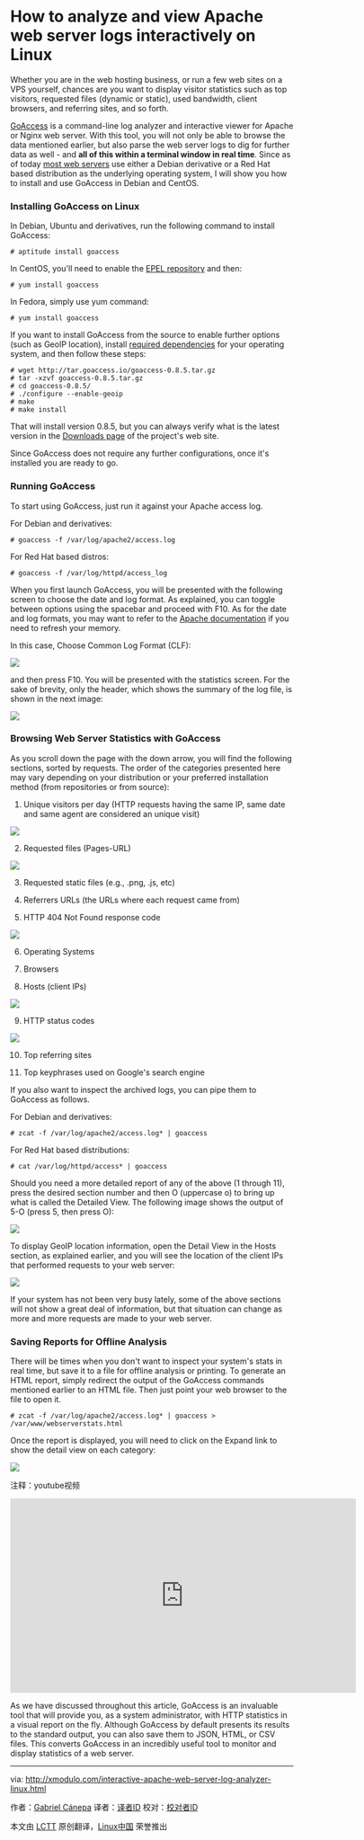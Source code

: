 How to analyze and view Apache web server logs interactively on Linux
================================================================================
Whether you are in the web hosting business, or run a few web sites on a VPS yourself, chances are you want to display visitor statistics such as top visitors, requested files (dynamic or static), used bandwidth, client browsers, and referring sites, and so forth.

[GoAccess][1] is a command-line log analyzer and interactive viewer for Apache or Nginx web server. With this tool, you will not only be able to browse the data mentioned earlier, but also parse the web server logs to dig for further data as well - and **all of this within a terminal window in real time**. Since as of today [most web servers][2] use either a Debian derivative or a Red Hat based distribution as the underlying operating system, I will show you how to install and use GoAccess in Debian and CentOS. 

### Installing GoAccess on Linux ###

In Debian, Ubuntu and derivatives, run the following command to install GoAccess:

    # aptitude install goaccess 

In CentOS, you'll need to enable the [EPEL repository][3] and then:

    # yum install goaccess

In Fedora, simply use yum command:

    # yum install goaccess 

If you want to install GoAccess from the source to enable further options (such as GeoIP location), install [required dependencies][4] for your operating system, and then follow these steps:

    # wget http://tar.goaccess.io/goaccess-0.8.5.tar.gz
    # tar -xzvf goaccess-0.8.5.tar.gz
    # cd goaccess-0.8.5/
    # ./configure --enable-geoip
    # make
    # make install 

That will install version 0.8.5, but you can always verify what is the latest version in the [Downloads page][5] of the project's web site.

Since GoAccess does not require any further configurations, once it's installed you are ready to go.

### Running GoAccess ###

To start using GoAccess, just run it against your Apache access log.

For Debian and derivatives:

    # goaccess -f /var/log/apache2/access.log

For Red Hat based distros:

    # goaccess -f /var/log/httpd/access_log 

When you first launch GoAccess, you will be presented with the following screen to choose the date and log format. As explained, you can toggle between options using the spacebar and proceed with F10. As for the date and log formats, you may want to refer to the [Apache documentation][6] if you need to refresh your memory.

In this case, Choose Common Log Format (CLF):

![](https://farm8.staticflickr.com/7422/15868350373_30c16d7c30.jpg)

and then press F10. You will be presented with the statistics screen. For the sake of brevity, only the header, which shows the summary of the log file, is shown in the next image:

![](https://farm9.staticflickr.com/8683/16486742901_7a35b5df69_b.jpg)

### Browsing Web Server Statistics with GoAccess ###

As you scroll down the page with the down arrow, you will find the following sections, sorted by requests. The order of the categories presented here may vary depending on your distribution or your preferred installation method (from repositories or from source):

1. Unique visitors per day (HTTP requests having the same IP, same date and same agent are considered an unique visit)

![](https://farm8.staticflickr.com/7308/16488483965_a439dbc5e2_b.jpg)

2. Requested files (Pages-URL)

![](https://farm9.staticflickr.com/8651/16488483975_66d05dce51_b.jpg)

3. Requested static files (e.g., .png, .js, etc)

4. Referrers URLs (the URLs where each request came from)

5. HTTP 404 Not Found response code

![](https://farm9.staticflickr.com/8669/16486742951_436539b0da_b.jpg)

6. Operating Systems

7. Browsers

8. Hosts (client IPs)

![](https://farm8.staticflickr.com/7392/16488483995_56e706d77c_z.jpg)

9. HTTP status codes

![](https://farm8.staticflickr.com/7282/16462493896_77b856f670_b.jpg)

10. Top referring sites

11. Top keyphrases used on Google's search engine

If you also want to inspect the archived logs, you can pipe them to GoAccess as follows.

For Debian and derivatives:

    # zcat -f /var/log/apache2/access.log* | goaccess 

For Red Hat based distributions:

    # cat /var/log/httpd/access* | goaccess 

Should you need a more detailed report of any of the above (1 through 11), press the desired section number and then O (uppercase o) to bring up what is called the Detailed View. The following image shows the output of 5-O (press 5, then press O):

![](https://farm8.staticflickr.com/7382/16302213429_48d9233f40_b.jpg)

To display GeoIP location information, open the Detail View in the Hosts section, as explained earlier, and you will see the location of the client IPs that performed requests to your web server:

![](https://farm8.staticflickr.com/7393/16488484075_d778aa91a2_z.jpg)

If your system has not been very busy lately, some of the above sections will not show a great deal of information, but that situation can change as more and more requests are made to your web server. 

### Saving Reports for Offline Analysis ###

There will be times when you don't want to inspect your system's stats in real time, but save it to a file for offline analysis or printing. To generate an HTML report, simply redirect the output of the GoAccess commands mentioned earlier to an HTML file. Then just point your web browser to the file to open it.

    # zcat -f /var/log/apache2/access.log* | goaccess > /var/www/webserverstats.html

Once the report is displayed, you will need to click on the Expand link to show the detail view on each category:

![](https://farm9.staticflickr.com/8658/16486743041_bd8a80794d_o.png)

注释：youtube视频
<iframe width="615" height="346" frameborder="0" allowfullscreen="" src="https://www.youtube.com/embed/UVbLuaOpYdg?feature=oembed"></iframe>

As we have discussed throughout this article, GoAccess is an invaluable tool that will provide you, as a system administrator, with HTTP statistics in a visual report on the fly. Although GoAccess by default presents its results to the standard output, you can also save them to JSON, HTML, or CSV files. This converts GoAccess in an incredibly useful tool to monitor and display statistics of a web server.

--------------------------------------------------------------------------------

via: http://xmodulo.com/interactive-apache-web-server-log-analyzer-linux.html

作者：[Gabriel Cánepa][a]
译者：[译者ID](https://github.com/译者ID)
校对：[校对者ID](https://github.com/校对者ID)

本文由 [LCTT](https://github.com/LCTT/TranslateProject) 原创翻译，[Linux中国](http://linux.cn/) 荣誉推出

[a]:http://xmodulo.com/author/gabriel
[1]:http://goaccess.io/
[2]:http://w3techs.com/technologies/details/os-linux/all/all
[3]:http://xmodulo.com/how-to-set-up-epel-repository-on-centos.html
[4]:http://goaccess.io/download#dependencies
[5]:http://goaccess.io/download
[6]:http://httpd.apache.org/docs/2.4/logs.html